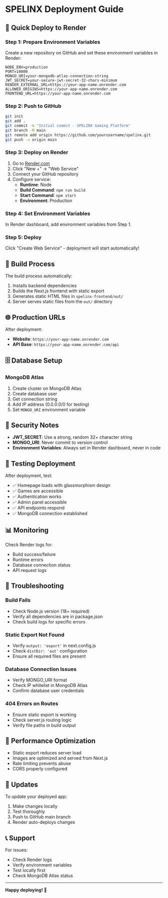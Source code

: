 # SPELINX Deployment Guide

## 🚀 Quick Deploy to Render

### Step 1: Prepare Environment Variables
Create a new repository on GitHub and set these environment variables in Render:

```env
NODE_ENV=production
PORT=10000
MONGO_URI=your-mongodb-atlas-connection-string
JWT_SECRET=your-secure-jwt-secret-32-chars-minimum
RENDER_EXTERNAL_URL=https://your-app-name.onrender.com
ALLOWED_ORIGINS=https://your-app-name.onrender.com
FRONTEND_URL=https://your-app-name.onrender.com
```

### Step 2: Push to GitHub
```bash
git init
git add .
git commit -m "Initial commit - SPELINX Gaming Platform"
git branch -M main
git remote add origin https://github.com/yourusername/spelinx.git
git push -u origin main
```

### Step 3: Deploy on Render
1. Go to [Render.com](https://render.com)
2. Click "New +" → "Web Service"
3. Connect your GitHub repository
4. Configure service:
   - **Runtime**: Node
   - **Build Command**: `npm run build`
   - **Start Command**: `npm start`
   - **Environment**: Production

### Step 4: Set Environment Variables
In Render dashboard, add environment variables from Step 1.

### Step 5: Deploy
Click "Create Web Service" - deployment will start automatically!

## 🔧 Build Process

The build process automatically:
1. Installs backend dependencies
2. Builds the Next.js frontend with static export
3. Generates static HTML files in `spelinx-frontend/out/`
4. Server serves static files from the `out/` directory

## 🌐 Production URLs

After deployment:
- **Website**: `https://your-app-name.onrender.com`
- **API Base**: `https://your-app-name.onrender.com/api`

## 🗄️ Database Setup

### MongoDB Atlas
1. Create cluster on MongoDB Atlas
2. Create database user
3. Get connection string
4. Add IP address (0.0.0.0/0 for testing)
5. Set `MONGO_URI` environment variable

## 🔐 Security Notes

- **JWT_SECRET**: Use a strong, random 32+ character string
- **MONGO_URI**: Never commit to version control
- **Environment Variables**: Always set in Render dashboard, never in code

## 🧪 Testing Deployment

After deployment, test:
- ✅ Homepage loads with glassmorphism design
- ✅ Games are accessible
- ✅ Authentication works
- ✅ Admin panel accessible
- ✅ API endpoints respond
- ✅ MongoDB connection established

## 📊 Monitoring

Check Render logs for:
- Build success/failure
- Runtime errors
- Database connection status
- API request logs

## 🐛 Troubleshooting

### Build Fails
- Check Node.js version (18+ required)
- Verify all dependencies are in package.json
- Check build logs for specific errors

### Static Export Not Found
- Verify `output: 'export'` in next.config.js
- Check `distDir: 'out'` configuration
- Ensure all required files are present

### Database Connection Issues
- Verify MONGO_URI format
- Check IP whitelist in MongoDB Atlas
- Confirm database user credentials

### 404 Errors on Routes
- Ensure static export is working
- Check server.js routing logic
- Verify file paths in build output

## 🎯 Performance Optimization

- Static export reduces server load
- Images are optimized and served from Next.js
- Rate limiting prevents abuse
- CORS properly configured

## 🔄 Updates

To update your deployed app:
1. Make changes locally
2. Test thoroughly
3. Push to GitHub main branch
4. Render auto-deploys changes

## 📞 Support

For issues:
- Check Render logs
- Verify environment variables
- Test locally first
- Check MongoDB Atlas status

---

**Happy deploying! 🚀**